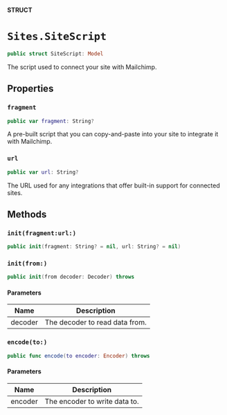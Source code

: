 **STRUCT**

# `Sites.SiteScript`

```swift
public struct SiteScript: Model
```

The script used to connect your site with Mailchimp.

## Properties
### `fragment`

```swift
public var fragment: String?
```

A pre-built script that you can copy-and-paste into your site to integrate it with Mailchimp.

### `url`

```swift
public var url: String?
```

The URL used for any integrations that offer built-in support for connected sites.

## Methods
### `init(fragment:url:)`

```swift
public init(fragment: String? = nil, url: String? = nil)
```

### `init(from:)`

```swift
public init(from decoder: Decoder) throws
```

#### Parameters

| Name | Description |
| ---- | ----------- |
| decoder | The decoder to read data from. |

### `encode(to:)`

```swift
public func encode(to encoder: Encoder) throws
```

#### Parameters

| Name | Description |
| ---- | ----------- |
| encoder | The encoder to write data to. |